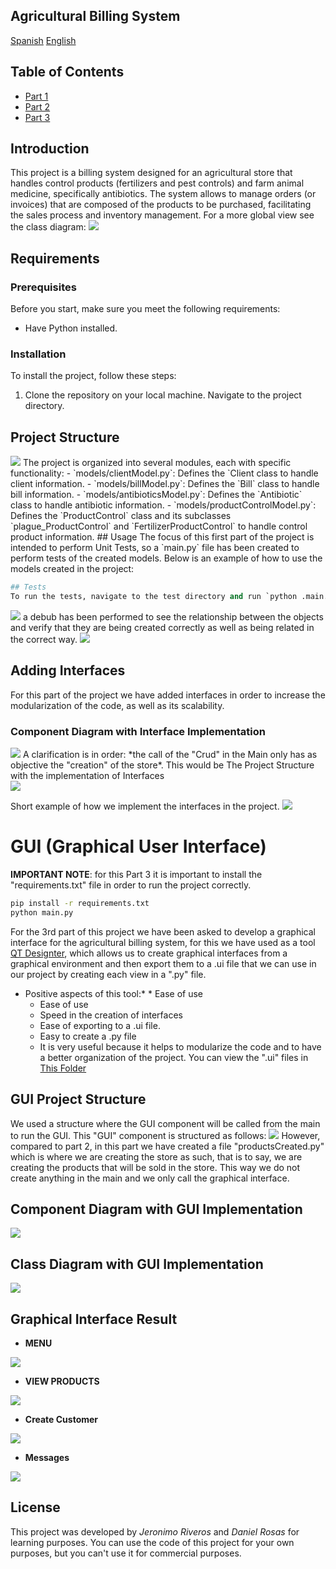 ## Agricultural Billing System
[Spanish](README.md)
[English](README-EN.md)
## Table of Contents
- [Part 1](#project-structure)
- [Part 2](#adding-interfaces)
- [Part 3](#gui-graphical-user-interface)
## Introduction
This project is a billing system designed for an agricultural store that handles control products (fertilizers and pest controls) and farm animal medicine, specifically antibiotics. The system allows to manage orders (or invoices) that are composed of the products to be purchased, facilitating the sales process and inventory management.
For a more global view see the class diagram:
<img src="./img/Diagrama de Clases.png">
## Requirements
### Prerequisites
Before you start, make sure you meet the following requirements:
- Have Python installed.
### Installation
To install the project, follow these steps:
1. Clone the repository on your local machine.
Navigate to the project directory.
## Project Structure
<img src="./img/projectStructure.png">
The project is organized into several modules, each with specific functionality:
- `models/clientModel.py`: Defines the `Client class to handle client information.
- `models/billModel.py`: Defines the `Bill` class to handle bill information.
- `models/antibioticsModel.py`: Defines the `Antibiotic` class to handle antibiotic information.
- `models/productControlModel.py`: Defines the `ProductControl` class and its subclasses `plague_ProductControl` and `FertilizerProductControl` to handle control product information.
## Usage
The focus of this first part of the project is intended to perform Unit Tests, so a `main.py` file has been created to perform tests of the created models. Below is an example of how to use the models created in the project:
  
  ````python
## Tests
To run the tests, navigate to the test directory and run `python .main.py`.
````
<img src="./img/tests.png">
a debub has been performed to see the relationship between the objects and verify that they are being created correctly as well as being related in the correct way.
<img src="./img/debug.png">


## Adding Interfaces
For this part of the project we have added interfaces in order to increase the modularization of the code, as well as its scalability.
### Component Diagram with Interface Implementation
<img src="./img/Diagrama de componentes Con Interfaces.png">
A clarification is in order: *the call of the "Crud" in the Main only has as objective the "creation" of the store*.
This would be The Project Structure with the implementation of Interfaces
<br>
<img src="./img/EstructuraConInterfaces.png">


Short example of how we implement the interfaces in the project.
<img src="./img/Ejemplo Implementacion de Interfaz.png">

# GUI (Graphical User Interface)
**IMPORTANT NOTE**: for this Part 3 it is important to install the "requirements.txt" file in order to run the project correctly.
````bash
pip install -r requirements.txt
python main.py
````
For the 3rd part of this project we have been asked to develop a graphical interface for the agricultural billing system, for this we have used as a tool [QT Designter](https://doc.qt.io/qt-6/qtdesigner-manual.html), which allows us to create graphical interfaces from a graphical environment and then export them to a .ui file that we can use in our project by creating each view in a ".py" file.
- Positive aspects of this tool:* * Ease of use
  - Ease of use
  - Speed in the creation of interfaces
  - Ease of exporting to a .ui file.
  - Easy to create a .py file
  - It is very useful because it helps to modularize the code and to have a better organization of the project.
You can view the ".ui" files in [This Folder](./GUI/QT%20Designs/)
## GUI Project Structure
We used a structure where the GUI component will be called from the main to run the GUI.
This "GUI" component is structured as follows:
<img src="./img/Estructura GUI.png">
However, compared to part 2, in this part we have created a file "productsCreated.py" which is where we are creating the store as such, that is to say, we are creating the products that will be sold in the store. This way we do not create anything in the main and we only call the graphical interface.

## Component Diagram with GUI Implementation
<img src="./img/DiagramaClasesGUI.png">

## Class Diagram with GUI Implementation
<img src="./img/DiagramaClasesGUIAplicadA.png">

## Graphical Interface Result
- **MENU**
<img src="./img/GUI-MENU.png">

- **VIEW PRODUCTS**
<img src="./img/GUI-VERPRODUCTOS.png">

- **Create Customer**
<img src="./img/GUI-CrearCLiente.png"> 

- **Messages**
<img src="./img/GUI-MENSAJES.png">


## License
This project was developed by *Jeronimo Riveros* and *Daniel Rosas* for learning purposes. You can use the code of this project for your own purposes, but you can't use it for commercial purposes.